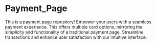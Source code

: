 # Payment_Page
This is a  payment page repository! Empower your users with a seamless payment experience. This offers multiple card options, mirroring the simplicity and functionality of a traditional payment page. Streamline transactions and enhance user satisfaction with our intuitive interface.
